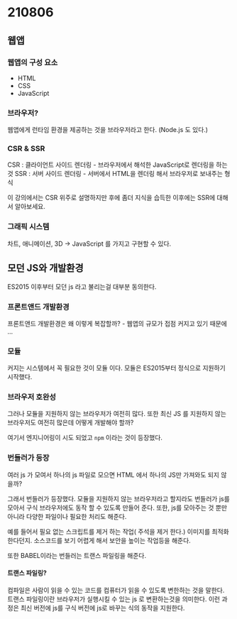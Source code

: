 # 210806
## 웹앱
### 웹앱의 구성 요소
- HTML
- CSS
- JavaScript

### 브라우저?
웹앱에게 런타임 환경을 제공하는 것을 브라우저라고 한다. (Node.js 도 있다.)

### CSR & SSR
CSR : 클라이언트 사이드 렌더링 - 브라우저에서 해석한 JavaScript로 렌더링을 하는것 
SSR : 서버 사이드 렌더링 - 서버에서 HTML을 렌더링 해서 브라우저로 보내주는 형식 

이 강의에서는 CSR 위주로 설명하지만 후에 좀더 지식을 습득한 이후에는 SSR에 대해서 알아보세요. 

### 그래픽 시스템 
차트, 애니메이션, 3D -> JavaScript 를 가지고 구현할 수 있다. 


## 모던 JS와 개발환경 
ES2015 이후부터 모던 js 라고 불리는걸 대부분 동의한다. 
### 프론트앤드 개발환경
프론트앤드 개발환경은 왜 이렇게 복잡할까? - 웹앱의 규모가 접점 커지고 있기 때문에 ...

### 모듈
커지는 시스템에서 꼭 필요한 것이 모듈 이다. 모듈은 ES2015부터 정식으로 지원하기 시작했다. 

### 브라우저 호완성
그러나 모듈을 지원하지 않는 브라우저가 여전히 많다. 또한 최신 JS 를 지원하지 않는 브라우저도 여전히 많은데 어떻게 개발해야 할까?

여기서 엔지니어링이 시도 되었고 `npm` 이라는 것이 등장했다. 

### 번들러가 등장 
여러 js 가 모여서 하나의 js 파일로 모으면 HTML 에서 하나의 JS만 가져와도 되지 않을까? 

그래서 번들러가 등장했다. 모듈을 지원하지 않는 브라우저라고 할지라도 번들러가 js를 모아서 구식 브라우저에도 동작 할 수 있도록 만들어 준다. 
또한, js를 모아주는 것 뿐만 아니라 다양한 파일이나 필요한 처리도 해준다. 

예를 들어서 필요 없는 스크립트를 제거 하는 작업( 주석을 제거 한다.) 이미지를 최적화 한다던지. 소스코드를 보기 어렵게 해서 보안을 높이는 작업등을 해준다. 

또한 BABEL이라는 번들러는 트랜스 파일링을 해준다.
#### 트랜스 파일링? 
컴파일은 사람이 읽을 수 있는 코드를 컴퓨터가 읽을 수 있도록 변한하는 것을 말한다. 
트랜스 파일링이란 브라우저가 실행시킬 수 있는 js 로 변환하는것을 의미한다. 
이런 과정은 최신 버전에 js를 구식 버전에 js로 바꾸는 식의 동작을 지원한다. 
